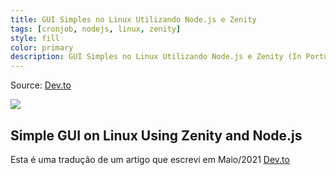 ```yaml
---
title: GUI Simples no Linux Utilizando Node.js e Zenity
tags: [cronjob, nodejs, linux, zenity]
style: fill
color: primary
description: GUI Simples no Linux Utilizando Node.js e Zenity (In Portuguese)
---
```


Source: [Dev.to](https://dev.to/ferfox1981/gui-simples-no-linux-utilizando-node-js-e-zenity-1hafsimple-gui-on-https://dev.to/ferfox1981/gui-simples-no-linux-utilizando-node-js-e-zenity-1haf)

![](https://res.cloudinary.com/practicaldev/image/fetch/s--TGwbcHpz--/c_imagga_scale,f_auto,fl_progressive,h_420,q_auto,w_1000/https://dev-to-uploads.s3.amazonaws.com/uploads/articles/mkolvc90tsj7znzwlc5t.png)

## Simple GUI on Linux Using Zenity and Node.js

Esta é uma tradução de um artigo que escrevi em Maio/2021 [Dev.to](https://dev.to/ferfox1981/gui-simples-no-linux-utilizando-node-js-e-zenity-1haf)